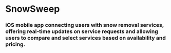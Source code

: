 # SnowSweep

### iOS mobile app connecting users with snow removal services, offering real-time updates on service requests and allowing users to compare and select services based on availability and pricing.
